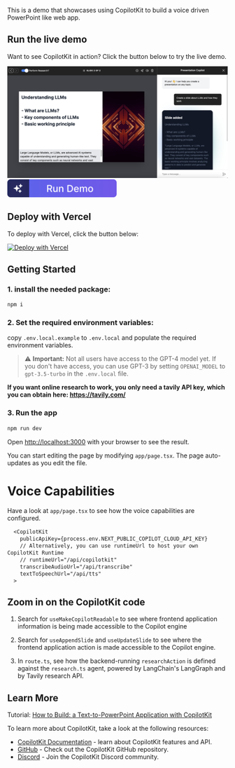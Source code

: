This is a demo that showcases using CopilotKit to build a voice driven PowerPoint like web app.

## Run the live demo

Want to see CopilotKit in action? Click the button below to try the live demo.

<a href="https://presentation-demo-mu.vercel.app">
  <img src="./public/screenshot.png" alt="Presentation Demo Screenshot" width="600px">
</a>

<a href="https://presentation-demo-mu.vercel.app">
  <img src="./public/run-demo-cta.png" alt="Run the live demo" width="250px">
</a>

## Deploy with Vercel

To deploy with Vercel, click the button below:

[![Deploy with Vercel](https://vercel.com/button)](https://vercel.com/new/clone?repository-url=https%3A%2F%2Fgithub.com%2FCopilotKit%2Fpresentation-demo&env=NEXT_PUBLIC_COPILOT_CLOUD_API_KEY,TAVILY_API_KEY,OPENAI_API_KEY&envDescription=By%20setting%20the%20TAVILY_API_KEY%2C%20you%20control%20whether%20the%20web%20search%20capabilities%20are%20enabled.%20Set%20it%20to%20NONE%20to%20disable%20this%20feature.%20To%20use%20TTS%2C%20set%20OPENAI_API%20key%2C%20otherwise%20set%20it%20to%20NONE.&project-name=copilotkit-presentation-demo&repository-name=copilotkit-presentation-demo)

## Getting Started

### 1. install the needed package:

```bash
npm i
```

### 2. Set the required environment variables:

copy `.env.local.example` to `.env.local` and populate the required environment variables.

> ⚠️ **Important:** Not all users have access to the GPT-4 model yet. If you don't have access, you can use GPT-3 by setting `OPENAI_MODEL` to `gpt-3.5-turbo` in the `.env.local` file.

**If you want online research to work, you only need a tavily API key, which you can obtain here: https://tavily.com/**

### 3. Run the app

```bash
npm run dev
```

Open [http://localhost:3000](http://localhost:3000) with your browser to see the result.

You can start editing the page by modifying `app/page.tsx`. The page auto-updates as you edit the file.

# Voice Capabilities

Have a look at `app/page.tsx` to see how the voice capabilities are configured.

```tsx
  <CopilotKit
    publicApiKey={process.env.NEXT_PUBLIC_COPILOT_CLOUD_API_KEY}
    // Alternatively, you can use runtimeUrl to host your own CopilotKit Runtime
    // runtimeUrl="/api/copilotkit"
    transcribeAudioUrl="/api/transcribe"
    textToSpeechUrl="/api/tts"
  >
```

## Zoom in on the CopilotKit code

1. Search for `useMakeCopilotReadable` to see where frontend application information is being made accessible to the Copilot engine

2. Search for `useAppendSlide` and `useUpdateSlide` to see where the frontend application action is made accessible to the Copilot engine.

3. In `route.ts`, see how the backend-running `researchAction` is defined against the `research.ts` agent, powered by LangChain's LangGraph and by Tavily research API.

## Learn More

Tutorial: [How to Build: a Text-to-PowerPoint Application with CopilotKit](https://dev.to/copilotkit/how-to-build-an-ai-powered-powerpoint-generator-langchain-copilotkit-openai-nextjs-4c76)

To learn more about CopilotKit, take a look at the following resources:

- [CopilotKit Documentation](https://docs.copilotkit.ai/getting-started/quickstart-chatbot) - learn about CopilotKit features and API.
- [GitHub](https://github.com/CopilotKit/CopilotKit) - Check out the CopilotKit GitHub repository.
- [Discord](https://discord.gg/6dffbvGU3D) - Join the CopilotKit Discord community.
